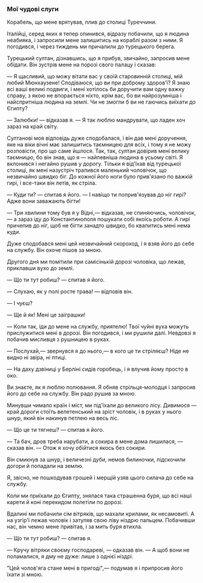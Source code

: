 ### Мої чудові слуги

Корабель, що мене врятував, плив до столиці Туреччини.

Італійці, серед яких я тепер опинився, відразу побачили, що я людина неабияка, і запросили мене залишитись на кораблі разом з ними.
Я погодився, і через тиждень ми причалили до турецького берега.

Турецький султан, дізнавшись, що я прибув, звичайно, запросив мене обідати.
Він зустрів мене на порозі свого палацу і сказав:

— Я щасливий, що можу вітати вас у своїй старовинній столиці, мій любий Мюнхаузене!
Сподіваюся, що ви при доброму здоров'ї?
Я знаю всі ваші великі подвиги, і мені хотілось би доручити вам одну важку справу, з якою не впорається ніхто, крім вас, бо ви найрозумніша і найспритніша людина на землі.
Чи не змогли б ви не гаючись виїхати до Єгипту?

— Залюбки!
— відказав я.
— Я так люблю мандрувати, що ладен хоч зараз на край світу.

Султанові моя відповідь дуже сподобалася, і він дав мені доручення, яке на віки вічні має залишитись таємницею для всіх, і тому я не можу розповісти, про що саме йшлося.
Так, так, султан довірив мені велику таємницю, бо він знав, що я — найпевніша людина в усьому світі.
Я вклонився і негайно рушив у дорогу.
Тільки я від'їхав від турецької столиці, як мені назустріч трапився маленький чоловічок, що незвичайно швидко біг.
До кожної його ноги було прив'язано по важкій гирі, і все-таки він летів, як стріла.

— Куди ти?
— спитав я його.
— І навіщо ти поприв'язував до ніг гирі?
Адже вони заважають бігти!

— Три хвилини тому був я у Відні,— відказав, не спиняючись, чоловічок,— а зараз іду до Константинополя пошукати собі якоїсь роботи.
А гирі причепив до ніг, щоб не бігти занадто швидко, бо квапитись мені нема куди.

Дуже сподобався мені цей незвичайний скороход, і я взяв його до себе на службу.
Він охоче пішов за мною.

Другого дня ми помітили при самісінькій дорозі чоловіка, що лежав, приклавши вухо до землі.

— Що ти тут робиш?
— спитав я його.

— Слухаю, як у полі росте трава!
— відповів він.

— І чуєш?

— Ще й як!
Мені це заіграшки!

— Коли так, іди до мене на службу, приятелю!
Твої чуйні вуха можуть прислужитися мені в дорозі.
Він погодився, і ми рушили далі.
Невдовзі я побачив мисливця з рушницею в руках.

— Послухай,— звернувся я до нього,— в кого це ти стріляєш?
Ніде не видно ні звіра, ні птиці.

— На даху дзвіниці у Берліні сидів горобець, і я влучив йому просто в око.

Ви знаєте, як я люблю полювання.
Я обняв стрільця-молодця і запросив його до себе на службу.
Він радо рушив за мною.

Минувши чимало країн і міст, ми під'їхали до великого лісу.
Дивимося — край дороги стоїть велетенський на зріст чоловік, і в руках у нього шнур, який він накинув петлею на весь ліс.

— Що це ти тягнеш?
— спитав я його.

— Та бач, дров треба нарубати, а сокира в мене дома лишилася, — сказав він.
— Отож я хочу обійтися якось без сокири.

Він смикнув за шнур, і величезні дуби, немов билиночки, підскочили догори й попадали на землю.

Я, звісно, не пошкодував грошей і мерщій узяв цього силача до себе на службу.

Коли ми приїхали до Єгипту, знялася така страшенна буря, що всі наші карети й коні перекидом полетіли по дорозі.

Вдалині ми побачили сім вітряків, що махали крилами, як несамовиті.
А на узгір'ї лежав чоловік і затуляв свою ліву ніздрю пальцем.
Побачивши нас, він чемно мене привітав, і за мить буря втихла.

— Що ти тут робиш?
— спитав я.

— Кручу вітряки своєму господареві, — одказав він.
— А щоб вони не поламалися, я дму не дуже: лише з однієї ніздрі.

"Цей чолов'яга стане мені в пригоді",— подумав я і припросив його їхати зі мною.
